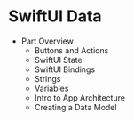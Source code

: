# SwiftUI Data

- Part Overview
  - Buttons and Actions
  - SwiftUI State
  - SwiftUI Bindings
  - Strings
  - Variables
  - Intro to App Architecture
  - Creating a Data Model